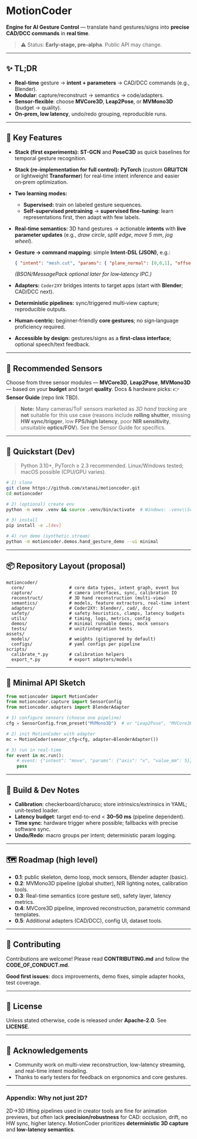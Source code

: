 # MotionCoder

**Engine for AI Gesture Control** — translate hand gestures/signs into **precise CAD/DCC commands** in **real time**.

> ⚠️ Status: **Early-stage, pre-alpha**. Public API may change.

---

## ✨ TL;DR

* **Real-time** gesture → **intent + parameters** → CAD/DCC commands (e.g., Blender).
* **Modular**: capture/reconstruct → semantics → code/adapters.
* **Sensor-flexible**: choose **MVCore3D**, **Leap2Pose**, or **MVMono3D** (budget → quality).
* **On‑prem, low latency**, undo/redo grouping, reproducible runs.

---

## 🧩 Key Features

* **Stack (first experiments):** **ST-GCN** and **PoseC3D** as quick baselines for temporal gesture recognition.
* **Stack (re‑implementation for full control):** **PyTorch** (custom **GRU/TCN** or lightweight **Transformer**) for real‑time intent inference and easier on‑prem optimization.
* **Two learning modes:**

  * **Supervised:** train on labeled gesture sequences.
  * **Self‑supervised pretraining** → **supervised fine‑tuning:** learn representations first, then adapt with few labels.
* **Real‑time semantics:** 3D hand gestures → actionable **intents** with **live parameter updates** (e.g., *draw circle*, *split edge*, *move 5 mm*, *jog wheel*).
* **Gesture → command mapping:** simple **Intent‑DSL (JSON)**, e.g.:

  ```json
  { "intent": "mesh.cut", "params": { "plane_normal": [0,0,1], "offset_mm": 5 } }
  ```

  *(BSON/MessagePack optional later for low‑latency IPC.)*
* **Adapters:** `Coder2XY` bridges intents to target apps (start with **Blender**; CAD/DCC next).
* **Deterministic pipelines:** sync/triggered multi‑view capture; reproducible outputs.
* **Human‑centric:** beginner‑friendly **core gestures**; no sign‑language proficiency required.
* **Accessible by design:** gestures/signs as a **first‑class interface**; optional speech/text feedback.

---

## 🎥 Recommended Sensors

Choose from three sensor modules — **MVCore3D**, **Leap2Pose**, **MVMono3D** — based on your **budget** and target **quality**. Docs & hardware picks: 👉 **Sensor Guide** (repo link TBD).

> **Note:** Many cameras/ToF sensors marketed as *3D hand tracking* are **not** suitable for this use case (reasons include **rolling shutter**, missing **HW sync/trigger**, low **FPS/high latency**, poor **NIR sensitivity**, unsuitable **optics/FOV**). See the Sensor Guide for specifics.


---

## 🚀 Quickstart (Dev)

> Python 3.10+, PyTorch ≥ 2.3 recommended. Linux/Windows tested; macOS possible (CPU/GPU varies).

```bash
# 1) clone
git clone https://github.com/xtanai/motioncoder.git
cd motioncoder

# 2) (optional) create env
python -m venv .venv && source .venv/bin/activate  # Windows: .venv\\Scripts\\activate

# 3) install
pip install -e .[dev]

# 4) run demo (synthetic stream)
python -m motioncoder.demos.hand_gesture_demo --ui minimal
```

---

## 📦 Repository Layout (proposal)

```
motioncoder/
  core/                 # core data types, intent graph, event bus
  capture/              # camera interfaces, sync, calibration IO
  reconstruct/          # 3D hand reconstruction (multi-view)
  semantics/            # models, feature extractors, real-time intent
  adapters/             # Coder2XY: blender/, cad/, dcc/
  safety/               # safety heuristics, clamps, latency budgets
  utils/                # timing, logs, metrics, config
  demos/                # minimal runnable demos, mock sensors
  tests/                # unit/integration tests
assets/
  models/               # weights (gitignored by default)
  configs/              # yaml configs per pipeline
scripts/
  calibrate_*.py        # calibration helpers
  export_*.py           # export adapters/models
```

---

## 🧪 Minimal API Sketch

```python
from motioncoder import MotionCoder
from motioncoder.capture import SensorConfig
from motioncoder.adapters import BlenderAdapter

# 1) configure sensors (choose one pipeline)
cfg = SensorConfig.from_preset("MVMono3D")  # or "Leap2Pose", "MVCore3D"

# 2) init MotionCoder with adapter
mc = MotionCoder(sensor_cfg=cfg, adapter=BlenderAdapter())

# 3) run in real-time
for event in mc.run():
    # event: {"intent": "move", "params": {"axis": "x", "value_mm": 5}}
    pass
```

---

## 🔧 Build & Dev Notes

* **Calibration**: checkerboard/charuco; store intrinsics/extrinsics in YAML; unit-tested loader.
* **Latency budget**: target end-to-end < **30–50 ms** (pipeline dependent).
* **Time sync**: hardware trigger where possible; fallbacks with precise software sync.
* **Undo/Redo**: macro groups per intent; deterministic param logging.

---

## 🗺️ Roadmap (high level)

* **0.1**: public skeleton, demo loop, mock sensors, Blender adapter (basic).
* **0.2**: MVMono3D pipeline (global shutter), NIR lighting notes, calibration tools.
* **0.3**: Real-time semantics (core gesture set), safety layer, latency metrics.
* **0.4**: MVCore3D pipeline, improved reconstruction, parametric command templates.
* **0.5**: Additional adapters (CAD/DCC), config UI, dataset tools.

---

## 🤝 Contributing

Contributions are welcome! Please read **CONTRIBUTING.md** and follow the **CODE_OF_CONDUCT.md**.

**Good first issues**: docs improvements, demo fixes, simple adapter hooks, test coverage.

---

## 📜 License

Unless stated otherwise, code is released under **Apache-2.0**. See **LICENSE**.

---

## 🙏 Acknowledgements

* Community work on multi-view reconstruction, low-latency streaming, and real-time intent modeling.
* Thanks to early testers for feedback on ergonomics and core gestures.

---

### Appendix: Why not just 2D?

2D→3D lifting pipelines used in creator tools are fine for animation previews, but often lack **precision/robustness** for CAD: occlusion, drift, no HW sync, higher latency. MotionCoder prioritizes **deterministic 3D capture** and **low-latency semantics**.
